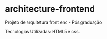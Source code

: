 # architecture-frontend
Projeto de arquitetura front end - Pós graduação

Tecnologias Utilizadas: HTML5 e css.
